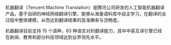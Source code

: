 机器翻译（Tencent Machine Translation）是腾讯公司研发的人工智能机器翻译产品，基于自研的神经网络翻译引擎，能够从海量语料库中自主学习，在翻译的全过程中整体建模，从而达到翻译结果的高准确率与流畅度。

机器翻译目前支持 15 个语种，83 种语言对的翻译能力，其中中英互译引擎已经在新闻、教育和部分科技领域达到业界领先水平。
